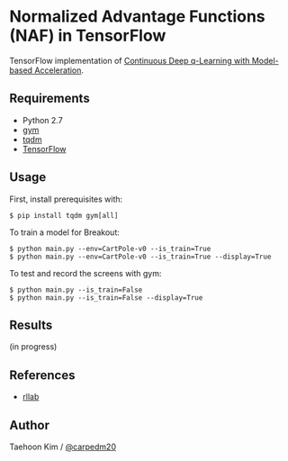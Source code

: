 # Normalized Advantage Functions (NAF) in TensorFlow

TensorFlow implementation of [Continuous Deep q-Learning with Model-based Acceleration](http://arxiv.org/abs/1603.00748).


## Requirements

- Python 2.7
- [gym](https://github.com/openai/gym)
- [tqdm](https://github.com/tqdm/tqdm)
- [TensorFlow](https://www.tensorflow.org/)


## Usage

First, install prerequisites with:

    $ pip install tqdm gym[all]

To train a model for Breakout:

    $ python main.py --env=CartPole-v0 --is_train=True
    $ python main.py --env=CartPole-v0 --is_train=True --display=True

To test and record the screens with gym:

    $ python main.py --is_train=False
    $ python main.py --is_train=False --display=True


## Results

(in progress)


## References

- [rllab](https://github.com/rllab/rllab.git)


## Author

Taehoon Kim / [@carpedm20](http://carpedm20.github.io/)
